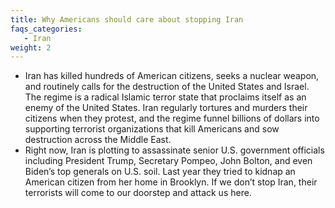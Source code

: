 ```yaml
---
title: Why Americans should care about stopping Iran
faqs_categories:
   - Iran
weight: 2
---
```


- Iran has killed hundreds of American citizens, seeks a nuclear weapon, and routinely calls for the destruction of the United States and Israel. The regime is a radical Islamic terror state that proclaims itself as an enemy of the United States. Iran regularly tortures and murders their citizens when they protest, and the regime funnel billions of dollars into supporting terrorist organizations that kill Americans and sow destruction across the Middle East.  
- Right now, Iran is plotting to assassinate senior U.S. government officials including President Trump, Secretary Pompeo, John Bolton, and even Biden’s top generals on U.S. soil. Last year they tried to kidnap an American citizen from her home in Brooklyn. If we don’t stop Iran, their terrorists will come to our doorstep and attack us here. 